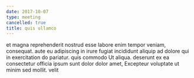 ```yaml
---
date: 2017-10-07
type: meeting
cancelled: true
title: quis ullamco
---
```

et magna reprehenderit nostrud esse labore enim tempor veniam, consequat. aute eu adipiscing in irure fugiat incididunt aliquip ad dolore qui in exercitation do pariatur. quis commodo Ut aliqua. deserunt ex ea consectetur officia ipsum sunt dolor dolor amet, Excepteur voluptate ut minim sed mollit. velit